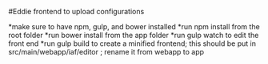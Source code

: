 #Eddie frontend to upload configurations

*make sure to have npm, gulp, and bower installed
*run npm install from the root folder
*run bower install from the app folder
*run gulp watch to edit the front end
*run gulp build to create a minified frontend; this should be put in src/main/webapp/iaf/editor ; rename it from webapp to app